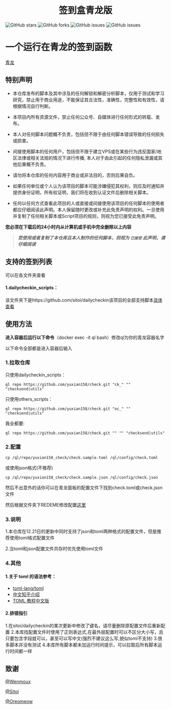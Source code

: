 <div align="center"> 
<h1 align="center">签到盒青龙版</h1>
</div>

![GitHub stars](https://img.shields.io/github/stars/yuxian158/check?style=flat-square)
![GitHub forks](https://img.shields.io/github/forks/yuxian158/check?style=flat-square)
![GitHub issues](https://img.shields.io/github/issues/yuxian158/check?style=flat-square)
![GitHub issues](https://img.shields.io/github/languages/code-size/yuxian158/check?style=flat-square)


# 一个运行在青龙的签到函数

[青龙](https://github.com/whyour/qinglong.git)

## 特别声明

- 本仓库发布的脚本及其中涉及的任何解锁和解密分析脚本，仅用于测试和学习研究，禁止用于商业用途，不能保证其合法性，准确性，完整性和有效性，请根据情况自行判断。

- 本项目内所有资源文件，禁止任何公众号、自媒体进行任何形式的转载、发布。

- 本人对任何脚本问题概不负责，包括但不限于由任何脚本错误导致的任何损失或损害。

- 间接使用脚本的任何用户，包括但不限于建立VPS或在某些行为违反国家/地区法律或相关法规的情况下进行传播, 本人对于由此引起的任何隐私泄漏或其他后果概不负责。

- 请勿将本仓库的任何内容用于商业或非法目的，否则后果自负。

- 如果任何单位或个人认为该项目的脚本可能涉嫌侵犯其权利，则应及时通知并提供身份证明，所有权证明，我们将在收到认证文件后删除相关脚本。

- 任何以任何方式查看此项目的人或直接或间接使用该项目的任何脚本的使用者都应仔细阅读此声明。本人保留随时更改或补充此免责声明的权利。一旦使用并复制了任何相关脚本或Script项目的规则，则视为您已接受此免责声明。

**您必须在下载后的24小时内从计算机或手机中完全删除以上内容**

> ***您使用或者复制了本仓库且本人制作的任何脚本，则视为 `已接受` 此声明，请仔细阅读***

## 支持的签到列表

可以在各文件夹查看

#### 1.dailycheckin_scripts：

该文件夹下是https://github.com/sitoi/dailycheckin该项目的全部支持脚本[具体查看](https://github.com/yuxian158/check/dailycheckin_scripts/README.md)

## 使用方法

**进入容器后运行以下命令**（docker exec -it ql bash）修改ql为你的青龙容器名字

以下命令全部都是进入容器后输入

### 1.拉取仓库

只使用dailycheckin_scripts：

```
ql repo https://github.com/yuxian158/check.git "ck_" "" "checksend|utils"
```

只使用others_scripts：

```
ql repo https://github.com/yuxian158/check.git "oc_" "" "checksend|utils"
```

我全都要:

```
ql repo https://github.com/yuxian158/check.git "" "" "checksend|utils"
```

### 2.配置

```
cp /ql/repo/yuxian158_check/check.sample.toml /ql/config/check.toml
```

或使用json格式(不推荐)
```
cp /ql/repo/yuxian158_check/check.sample.json /ql/config/check.json
```

然后不出意外的话你可以在青龙面板的配置文件下找到check.toml或check.json文件

然后根据文件夹下REDEME修改配置[这里](https://sitoi.gitee.io/dailycheckin/settings/)

### 3.说明

1.本仓库在12.21日的更新中同时支持了json和toml两种格式的配置文件，但是推荐使用toml格式配置文件

2.当toml和json配置文件共存时优先使用toml文件

### 4.其他

#### 1.关于 toml 的语法参考：

* [toml-lang/toml](https://github.com/toml-lang/toml)
* [中文知乎介绍](https://zhuanlan.zhihu.com/p/50412485)
* [TOML 教程中文版](https://toml.io/cn/v1.0.0)
#### 2.排错指引
1.在sitoi/dailycheckin的某次更新中修改了键名，请尽量删除原配置文件后重新配置
2.本库找配置文件时使用了正则表达式,在最外层配置时可以不区分大小写，且只要包含字段就可以，甚至可以写中文(强烈不建议这么写,貌似toml不支持)
3.很多脚本并没有测试
4.本库所有脚本都未加运行时间提示，可以拉取后所有脚本运行时间都一样

## 致谢

[@Wenmoux](https://github.com/Wenmoux/)  

[@Sitoi](https://github.com/Sitoi)

[@Oreomeow](https://github.com/Oreomeow)